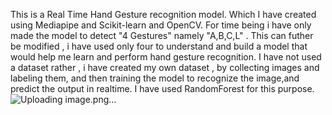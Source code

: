 This is a Real Time Hand Gesture recognition model.
Which I have created using Mediapipe and Scikit-learn and OpenCV.
For time being i have only made the model to detect "4 Gestures" namely "A,B,C,L" .
This can futher be modified , i have used only four to understand and build a model that would help me learn and perform hand gesture recognition.
I have not used a dataset rather , i have created my own dataset , by collecting images and labeling them, and then training the model to recognize the image,and predict the output in realtime.
I have used RandomForest for this purpose.
![Uploading image.png…]()

